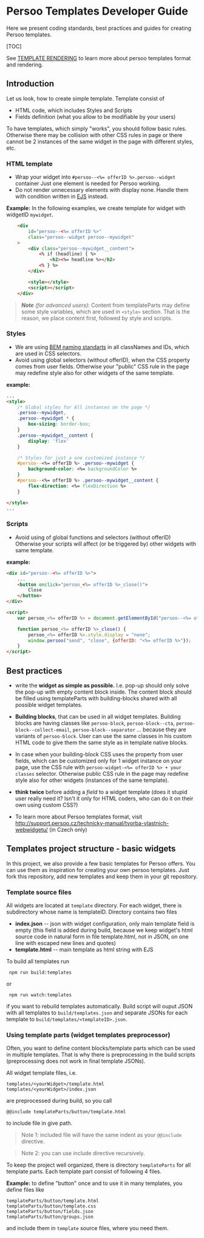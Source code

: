 # Persoo Templates Developer Guide
Here we present coding standards, best practices and guides for creating Persoo templates.

[TOC]

See [TEMPLATE RENDERING] to learn more about persoo templates format and rendering.

## Introduction
Let us look, how to create simple template. Template consist of

* HTML code, which includes Styles and Scripts
* Fields definition (what you allow to be modifiable by your users)

To have templates, which simply "works", you should follow basic rules. Otherwise there may be collision with other CSS rules in page or there cannot be 2 instances of the same widget in the page with different styles, etc.
### HTML template
* Wrap your widget into `#persoo--<%= offerID %>.persoo--widget` container
  Just one element is needed for Persoo working.
* Do not render unnecessary elements with display none.
  Handle them with condition written in [EJS] instead.

**Example:** In the following examples, we create template for widget with widgetID `mywidget`.
```html
    <div
        id="persoo--<%= offerID %>"
        class="persoo--widget persoo--mywidget"
    >
        <div class="persoo--mywidget__content">
            <% if (headline) { %>
                <h2><%= headline %></h2>
            <% } %>
        </div>

        <style></style>
        <script></script>
    </div>
```

> _**Note** (for advanced users):_ Content from templateParts may define some style variables, which are used in `<style>` section. That is the reason, we place content first, followed by style and scripts.

### Styles
* We are using [BEM naming standarts] in all classNames and IDs, which are used in CSS selectors.
* Avoid using global selectors (without offerID), when the CSS property comes from user fields.
    Otherwise your "public" CSS rule in the page may redefine style also for other widgets of the same template.

**example:**
```html
...
<style>
    /* Global styles for All instances on the page */
    .persoo--mywidget,
    .persoo--mywidget * {
        box-sizing: border-box;
    }
    .persoo--mywidget__content {
        display: 'flex'
    }

    /* Styles for just a one customized instance */
    #persoo--<%= offerID %> .persoo--mywidget {
        background-color: <%= backgroundColor %>
    }
    #persoo--<%= offerID %> .persoo--mywidget__content {
        flex-direction: <%= flexDirection %>
    }

</style>
...
```

### Scripts
* Avoid using of global functions and selectors (without offerID)
  Otherwise your scripts will affect (or be triggered by) other widgets with same template.

**example:**
```html
<div id="persoo--<%= offerID %>">
    ...
    <button onclick="persoo_<%= offerID %>_close()">
        Close
    </button>
</div>

<script>
    var persoo_<%= offerID %> = document.getElementById("persoo--<%= offerID %>");

    function persoo_<%= offerID %>_close() {
        persoo_<%= offerID %>.style.display = "none";
        window.persoo("send", "close", {offerID: "<%= offerID %>"});
    }
</script>
```

## Best practices

   * write the **widget as simple as possible.** I.e. pop-up should only solve the pop-up with empty content block inside. The content block should be filled using templateParts with building-blocks shared with all possible widget templates.

   * **Building blocks**, that can be used in all widget templates.
Building blocks are having classes like `persoo-block`, `persoo-block--cta`, `persoo-block--collect-email`, `persoo-block--separator` ... because they are variants of `persoo-block`. User can use the same classes in his custom HTML code to give them the same style as in template native blocks.

   * In case when your building-block CSS uses the property from user fields, which can be customized only for 1 widget instance on your page, use the CSS rule with `persoo-widget-<%= offerID %> + your classes` selector. Otherwise public CSS rule in the page may redefine style also for other widgets (instances of the same template).

   * **think twice** before adding a *field* to a widget template (does it stupid user really need it? Isn't it only for HTML coders, who can do it on their own using custom CSS?)

   * To learn more about Persoo templates format, visit http://support.persoo.cz/technicky-manual/tvorba-vlastnich-webwidgetu/ (in Czech only)


## Templates project structure - basic widgets
In this project, we also provide a few basic templates for Persoo offers. You can use them as inspiration for creating your own persoo templates. Just fork this repository, add new templates and keep them in your git repository.

### Template source files
All widgets are located at `template` directory. For each widget, there is subdirectory whose name is templateID. Directory contains two files

   * **index.json** -- json with widget configuration, only main template field is empty (this field is added during build, because we keep widget's html source code in natural form in file template.html, not in JSON, on one line with escaped new lines and quotes)
   * **template.html** -- main template as html string with EJS


To build all templates run

     npm run build:templates

   or

     npm run watch:templates

if you want to rebuild templates automatically. Build script will ouput JSON with all templates to `build/templates.json` and separate JSONs for each template to `build/templates/<templateID>.json`.

### Using template parts (widget templates preprocessor)

Often, you want to define content blocks/template parts which can be used in multiple templates. That is why there is preprocessing in the build scripts (preprocessing does not work in final template JSONs).

All widget template files, i.e.

    templates/<yourWidget>/template.html
    templates/<yourWidget>/index.json

are preprocessed during build, so you call

    @@include templateParts/button/template.html

to include file in give path.

> Note 1: included file will have the same indent as your `@@include` directive.

> Note 2: you can use include directive recursively.

To keep the project well organized, there is directory `templateParts` for all template parts. Each template part consist of following 4 files.

**Example:** to define "button" once and to use it in many templates, you define files like

    templateParts/button/template.html
    templateParts/button/template.css
    templateParts/button/fields.json
    templateParts/button/groups.json

and include them in `template` source files, where you need them.



[BEM naming standarts]: <http://getbem.com/naming/>
[EJS]: <http://ejs.co/>
[TEMPLATE RENDERING]: <./README.md>
